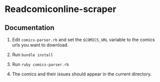 # Readcomiconline-scraper

## Documentation

1. Edit `comics-parser.rb` and set the `$COMICS_URL` variable to the comics urls you want to download.

2. Run `bundle install`

3. Run `ruby comics-parser.rb`

4. The comics and their issues should appear in the current directory.
